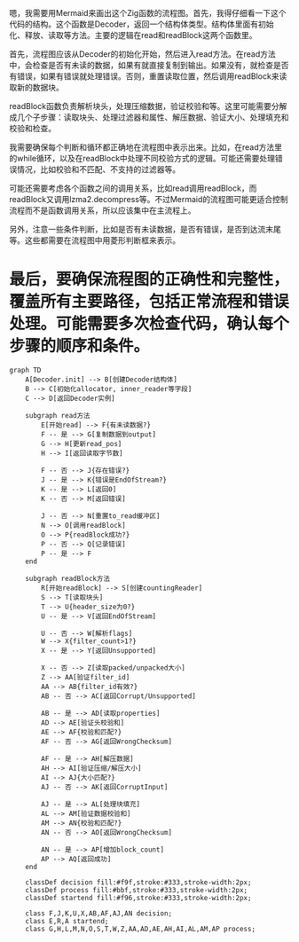 嗯，我需要用Mermaid来画出这个Zig函数的流程图。首先，我得仔细看一下这个代码的结构。这个函数是Decoder，返回一个结构体类型。结构体里面有初始化、释放、读取等方法。主要的逻辑在read和readBlock这两个函数里。

首先，流程图应该从Decoder的初始化开始，然后进入read方法。在read方法中，会检查是否有未读的数据，如果有就直接复制到输出。如果没有，就检查是否有错误，如果有错误就处理错误。否则，重置读取位置，然后调用readBlock来读取新的数据块。

readBlock函数负责解析块头，处理压缩数据，验证校验和等。这里可能需要分解成几个子步骤：读取块头、处理过滤器和属性、解压数据、验证大小、处理填充和校验和检查。

我需要确保每个判断和循环都正确地在流程图中表示出来。比如，在read方法里的while循环，以及在readBlock中处理不同校验方式的逻辑。可能还需要处理错误情况，比如校验和不匹配、不支持的过滤器等。

可能还需要考虑各个函数之间的调用关系，比如read调用readBlock，而readBlock又调用lzma2.decompress等。不过Mermaid的流程图可能更适合控制流程而不是函数调用关系，所以应该集中在主流程上。

另外，注意一些条件判断，比如是否有未读数据，是否有错误，是否到达流末尾等。这些都需要在流程图中用菱形判断框来表示。

最后，要确保流程图的正确性和完整性，覆盖所有主要路径，包括正常流程和错误处理。可能需要多次检查代码，确认每个步骤的顺序和条件。
================================================
```mermaid
graph TD
    A[Decoder.init] --> B[创建Decoder结构体]
    B --> C[初始化allocator, inner_reader等字段]
    C --> D[返回Decoder实例]

    subgraph read方法
        E[开始read] --> F{有未读数据?}
        F -- 是 --> G[复制数据到output]
        G --> H[更新read_pos]
        H --> I[返回读取字节数]
        
        F -- 否 --> J{存在错误?}
        J -- 是 --> K{错误是EndOfStream?}
        K -- 是 --> L[返回0]
        K -- 否 --> M[返回错误]
        
        J -- 否 --> N[重置to_read缓冲区]
        N --> O[调用readBlock]
        O --> P{readBlock成功?}
        P -- 否 --> Q[记录错误]
        P -- 是 --> F
    end

    subgraph readBlock方法
        R[开始readBlock] --> S[创建countingReader]
        S --> T[读取块头]
        T --> U{header_size为0?}
        U -- 是 --> V[返回EndOfStream]
        
        U -- 否 --> W[解析flags]
        W --> X{filter_count>1?}
        X -- 是 --> Y[返回Unsupported]
        
        X -- 否 --> Z[读取packed/unpacked大小]
        Z --> AA[验证filter_id]
        AA --> AB{filter_id有效?}
        AB -- 否 --> AC[返回Corrupt/Unsupported]
        
        AB -- 是 --> AD[读取properties]
        AD --> AE[验证头校验和]
        AE --> AF{校验和匹配?}
        AF -- 否 --> AG[返回WrongChecksum]
        
        AF -- 是 --> AH[解压数据]
        AH --> AI[验证压缩/解压大小]
        AI --> AJ{大小匹配?}
        AJ -- 否 --> AK[返回CorruptInput]
        
        AJ -- 是 --> AL[处理块填充]
        AL --> AM[验证数据校验和]
        AM --> AN{校验和匹配?}
        AN -- 否 --> AO[返回WrongChecksum]
        
        AN -- 是 --> AP[增加block_count]
        AP --> AQ[返回成功]
    end

    classDef decision fill:#f9f,stroke:#333,stroke-width:2px;
    classDef process fill:#bbf,stroke:#333,stroke-width:2px;
    classDef startend fill:#f96,stroke:#333,stroke-width:2px;
    
    class F,J,K,U,X,AB,AF,AJ,AN decision;
    class E,R,A startend;
    class G,H,L,M,N,O,S,T,W,Z,AA,AD,AE,AH,AI,AL,AM,AP process;
```